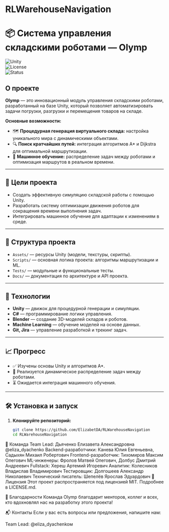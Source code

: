 # RLWarehouseNavigation
# 📦 Система управления складскими роботами — Olymp  

![Unity](https://img.shields.io/badge/Unity-2022.3-blue)  
![License](https://img.shields.io/badge/License-MIT-green)  
![Status](https://img.shields.io/badge/Status-In%20Progress-yellow)  

## О проекте  

**Olymp** — это инновационный модуль управления складскими роботами, разработанный на базе Unity, который позволяет автоматизировать задачи погрузки, разгрузки и перемещения товаров на складе.  

**Основные возможности:**  
- 🗺 **Процедурная генерация виртуального склада:** настройка уникального мира с динамическими объектами.  
- 🔍 **Поиск кратчайших путей:** интеграция алгоритмов A\* и Dijkstra для оптимальной маршрутизации.  
- 🤖 **Машинное обучение:** распределение задач между роботами и оптимизация маршрутов в реальном времени.  

---

## 🎯 Цели проекта  

- Создать эффективную симуляцию складской работы с помощью Unity.  
- Разработать систему оптимизации движения роботов для сокращения времени выполнения задач.  
- Интегрировать машинное обучение для адаптации к изменениям в среде.  

---

## 📂 Структура проекта  

- `Assets/` — ресурсы Unity (модели, текстуры, скрипты).  
- `Scripts/` — основная логика проекта: алгоритмы маршрутизации и ML.  
- `Tests/` — модульные и функциональные тесты.  
- `Docs/` — документация по архитектуре и API проекта.  

---

## 🚀 Технологии  

- **Unity** — движок для процедурной генерации и симуляции.  
- **C#** — программирование логики управления.  
- **Blender** — создание 3D-моделей складов и роботов.  
- **Machine Learning** — обучение моделей на основе данных.  
- **Git, Jira** — управление разработкой и трекинг задач.  

---

## 📈 Прогресс  

- ✅ Изучены основы Unity и алгоритмов A\*.  
- 🔄 Реализуется динамическое распределение задач между роботами.  
- ⏳ Ожидается интеграция машинного обучения.  

---

## 🛠 Установка и запуск  

1. **Клонируйте репозиторий:**  
   ```bash
   git clone https://github.com/ElizabetDA/RLWarehouseNavigation
   cd RLWarehouseNavigation

🤝 Команда
Team Lead: Дьяченко Елизавета Александровна @eliza_dyachenko
Backend-разработчики: Канева Юлия Евгеньевна, Садыхян Михаил Робертович
Frontend-разработчик: Тихомиров Максим Олегович
ML-инженеры: Фролов Матвей Олегович, Долбус Дмитрий Андреевич
Fullstack: Хереш Артемий Игоревич
Аналитик: Колесников Владислав Владимирович
Тестировщик: Долгошеев Александр Николаевич
Технический писатель: Шепелёв Ярослав Эдуардович
📝 Лицензия
Этот проект распространяется под лицензией MIT. Подробнее в LICENSE.md.

🌟 Благодарности
Команда Olymp благодарит менторов, коллег и всех, кто вдохновлял нас на разработку этого проекта!

📬 Контакты
Если у вас есть вопросы или предложения, напишите нам:

Team Lead: @eliza_dyachenkoм
